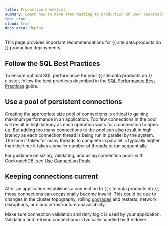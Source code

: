 ```yaml
---
title: Production Checklist
summary: Learn how to move from testing to production on your CockroachDB Cloud cluster.
toc: true
cloud: true
docs_area: deploy
---
```


This page provides important recommendations for {{ site.data.products.db }} production deployments.

## Follow the SQL Best Practices

To ensure optimal SQL performance for your {{ site.data.products.db }} cluster, follow the best practices described in the [SQL Performance Best Practices](../{{site.versions["stable"]}}/performance-best-practices-overview.html) guide.

## Use a pool of persistent connections

Creating the appropriate size pool of connections is critical to gaining maximum performance in an application. Too few connections in the pool will result in high latency as each operation waits for a connection to open up. But adding too many connections to the pool can also result in high latency as each connection thread is being run in parallel by the system. The time it takes for many threads to complete in parallel is typically higher than the time it takes a smaller number of threads to run sequentially.

For guidance on sizing, validating, and using connection pools with CockroachDB, see [Use Connection Pools](../{{site.versions["stable"]}}/connection-pooling.html).

## Keeping connections current

After an application establishes a connection to {{ site.data.products.db }}, those connections can occasionally become invalid. This could be due to changes in the cluster topography, rolling [upgrades](upgrade-policy.html) and restarts, network disruptions, or cloud infrastructure unavailability.

Make sure connection validation and retry logic is used by your application. Validating and retrying connections is typically handled by the driver, framework, or the connection pool used by an application. For guidance on connection pool sizing, connection validation, and connection retry logic, see [Use Connection Pools](../{{site.versions["stable"]}}/connection-pooling.html).

{% include common/transaction-retries.md %}

## Authorize the right network (Dedicated)

{{ site.data.products.dedicated }} requires you to authorize the networks that can access the cluster to prevent denial-of-service and brute force password attacks. During the application development phase, you might have authorized only your local machine’s network. To move into production, you need to authorize your application server’s network.

To verify that you have authorized the application server's network, navigate to the [**Networking** page](connect-to-your-cluster.html#step-1-authorize-your-network) on the {{ site.data.products.db }} Console and check if you see the application server network in the list of authorized networks. If you do not see the application server network in the list, [authorize the network](connect-to-your-cluster.html#step-1-authorize-your-network).